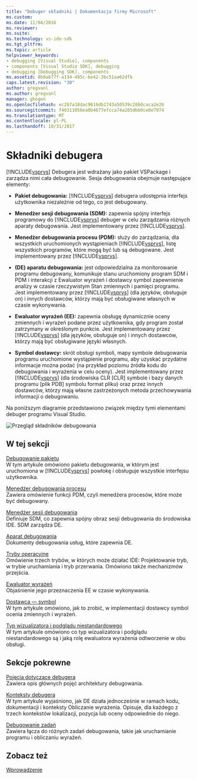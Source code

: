 ```yaml
---
title: "Debuger składniki | Dokumentacja firmy Microsoft"
ms.custom: 
ms.date: 11/04/2016
ms.reviewer: 
ms.suite: 
ms.technology: vs-ide-sdk
ms.tgt_pltfrm: 
ms.topic: article
helpviewer_keywords:
- debugging [Visual Studio], components
- components [Visual Studio SDK], debugging
- debugging [Debugging SDK], components
ms.assetid: 8b8ab77f-a134-495c-be42-3bc51aa62dfb
caps.latest.revision: "30"
author: gregvanl
ms.author: gregvanl
manager: ghogen
ms.openlocfilehash: ec2b7a18dac9616db1743a50539c2860caca2e26
ms.sourcegitcommit: f40311056ea0b4677efcca74a285dbb0ce0e7974
ms.translationtype: MT
ms.contentlocale: pl-PL
ms.lasthandoff: 10/31/2017
---
```

# <a name="debugger-components"></a>Składniki debugera
[!INCLUDE[vsprvs](../../code-quality/includes/vsprvs_md.md)] Debugera jest wdrażany jako pakiet VSPackage i zarządza nimi cała debugowanie. Sesja debugowania obejmuje następujące elementy:  
  
-   **Pakiet debugowania:** [!INCLUDE[vsprvs](../../code-quality/includes/vsprvs_md.md)] debugera udostępnia interfejs użytkownika niezależnie od tego, co jest debugowany.  
  
-   **Menedżer sesji debugowania (SDM):** zapewnia spójny interfejs programowy do [!INCLUDE[vsprvs](../../code-quality/includes/vsprvs_md.md)] debuger w celu zarządzania różnych aparaty debugowania. Jest implementowany przez [!INCLUDE[vsprvs](../../code-quality/includes/vsprvs_md.md)].  
  
-   **Menedżer debugowania procesu (PDM):** służy do zarządzania, dla wszystkich uruchomionych wystąpieniach [!INCLUDE[vsprvs](../../code-quality/includes/vsprvs_md.md)], listę wszystkich programów, które mogą być lub są debugowane. Jest implementowany przez [!INCLUDE[vsprvs](../../code-quality/includes/vsprvs_md.md)].  
  
-   **(DE) aparatu debugowania:** jest odpowiedzialna za monitorowanie programu debugowany, komunikuje stanu uruchomiony program SDM i PDM i interakcji z Ewaluator wyrażeń i dostawcy symbol zapewnienie analizy w czasie rzeczywistym Stan zmiennych i pamięci programu. Jest implementowany przez [!INCLUDE[vsprvs](../../code-quality/includes/vsprvs_md.md)] (dla języków, obsługuje on) i innych dostawców, którzy mają być obsługiwane własnych w czasie wykonywania.  
  
-   **Ewaluator wyrażeń (EE):** zapewnia obsługę dynamicznie oceny zmiennych i wyrażeń podane przez użytkownika, gdy program został zatrzymany w określonym punkcie. Jest implementowany przez [!INCLUDE[vsprvs](../../code-quality/includes/vsprvs_md.md)] (dla języków, obsługuje on) i innych dostawców, którzy mają być obsługiwane języki własnych.  
  
-   **Symbol dostawcy:** skrót obsługi symboli, mapy symbole debugowania programu uruchomione wystąpienie programu, aby uzyskać przydatne informacje można podać (na przykład poziomu źródła kodu do debugowania i wyrażenia w celu oceny). Jest implementowany przez [!INCLUDE[vsprvs](../../code-quality/includes/vsprvs_md.md)] (dla środowiska CLR [CLR] symbole i bazy danych programu [plik PDB] symbolu format pliku) oraz przez innych dostawców, którzy mają własne zastrzeżonych metoda przechowywania informacji o debugowaniu.  
  
 Na poniższym diagramie przedstawiono związek między tymi elementami debuger programu Visual Studio.  
  
 ![Przegląd składników debugowania](../../extensibility/debugger/media/dbugcompovrview.gif "DBugCompOvrview")  
  
## <a name="in-this-section"></a>W tej sekcji  
 [Debugowanie pakietu](../../extensibility/debugger/debug-package.md)  
 W tym artykule omówiono pakietu debugowania, w którym jest uruchomiona w [!INCLUDE[vsprvs](../../code-quality/includes/vsprvs_md.md)] powłokę i obsługuje wszystkie interfejsu użytkownika.  
  
 [Menedżer debugowania procesu](../../extensibility/debugger/process-debug-manager.md)  
 Zawiera omówienie funkcji PDM, czyli menedżera procesów, które może być debugowany.  
  
 [Menedżer sesji debugowania](../../extensibility/debugger/session-debug-manager.md)  
 Definiuje SDM, co zapewnia spójny obraz sesji debugowania do środowiska IDE. SDM zarządza DE.  
  
 [Aparat debugowania](../../extensibility/debugger/debug-engine.md)  
 Dokumenty debugowania usług, które zapewnia DE.  
  
 [Tryby operacyjne](../../extensibility/debugger/operational-modes.md)  
 Omówienie trzech trybów, w których może działać IDE: Projektowanie tryb, w trybie uruchamiania i tryb przerwania. Omówiono także mechanizmów przejścia.  
  
 [Ewaluator wyrażeń](../../extensibility/debugger/expression-evaluator.md)  
 Objaśnienie jego przeznaczenia EE w czasie wykonywania.  
  
 [Dostawca — symbol](../../extensibility/debugger/symbol-provider.md)  
 W tym artykule omówiono, jak to zrobić, w implementacji dostawcy symbol ocenia zmiennych i wyrażeń.  
  
 [Typ wizualizatora i podglądu niestandardowego](../../extensibility/debugger/type-visualizer-and-custom-viewer.md)  
 W tym artykule omówiono co typ wizualizatora i podglądu niestandardowego są i jaką rolę ewaluatora wyrażenia odtworzenie w obu obsługi.  
  
## <a name="related-sections"></a>Sekcje pokrewne  
 [Pojęcia dotyczące debugera](../../extensibility/debugger/debugger-concepts.md)  
 Zawiera opis głównych pojęć architektury debugowania.  
  
 [Konteksty debugera](../../extensibility/debugger/debugger-contexts.md)  
 W tym artykule wyjaśniono, jak DE działa jednocześnie w ramach kodu, dokumentacji i konteksty Obliczanie wyrażenia. Opisuje, dla każdego z trzech kontekstów lokalizacji, pozycja lub oceny odpowiednie do niego.  
  
 [Debugowanie zadań](../../extensibility/debugger/debugging-tasks.md)  
 Zawiera łącza do różnych zadań debugowania, takie jak uruchamianie programu i obliczaniu wyrażeń.  
  
## <a name="see-also"></a>Zobacz też  
 [Wprowadzenie](../../extensibility/debugger/getting-started-with-debugger-extensibility.md)